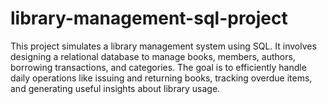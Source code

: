 # library-management-sql-project
This project simulates a library management system using SQL. It involves designing a relational database to manage books, members, authors, borrowing transactions, and categories. The goal is to efficiently handle daily operations like issuing and returning books, tracking overdue items, and generating useful insights about library usage.
